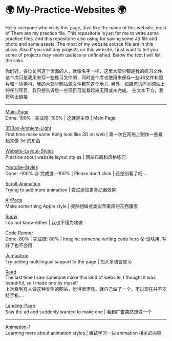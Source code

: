 # 🌍 My-Practice-Websites 🌍
Hello everyone who visits this page, Just like the name of this website, most of Them are my practice file. This repositorie is just for me to write some practice files, and this repositorie also using for saving some JS file and photo and some assets, The most of my website source file are in this place. Also If you visit any projects on this website, I just want to tell you some of projects may seem useless or unfinished. Below the text I will list the links.

你们好，各位访问这个页面的人，就像名字一样，这里大部分都是我的练习文件. 这个库只是我用来写一些练习文件的，同时这个库也使用来保存一些JS文件和照片和一些素材，我的大部分网站源文件都在这个地方. 另外，如果您访问本网站上的任何项目，我只想告诉您一些项目可能看起来无用或未完成。 在文本下方，我将列出链接

---------------------------------------------------------------------------------------------------------------------------------------------------

[Main-Page](http://practice.g7m7t1.net/)</br>
Done: 100% | 完成度: 100% | 这就是主页 | Main Page

[3DBox-Ambient-Light](https://3dbox-ambient-light.netlify.app/)</br>
First time make some thing look like 3D on web | 第一次在网络上制作一些看起来像 3d 的东西

[Website-Layout-Styles](http://practice.g7m7t1.net/ken/Website-Layout-Styles.html)</br>
Practice about website layout styles | 网站布局和风格练习

[Youtube-Styles](http://practice.g7m7t1.net/ken/Youtube.html)</br>
Done: -100% 😆 完成度: -100% | Please don't click | 还是别看了吧....

[Scroll-Animation](http://practice.g7m7t1.net/kan/Scroll-Animation.html)</br>
Trying to add more animation | 尝试添加更多动画效果

[AirPods](http://practice.g7m7t1.net/ken/AirPods.html)</br>
Make some thing Apple style | 突然想做点类似苹果风的东西康康

[Snow](http://practice.g7m7t1.net/kan/Snow.html)</br>
I do not know either | 我也不懂为啥做

[Code Runner](http://practice.g7m7t1.net/coderunner/index.html)</br>
Done: 80% | 完成度: 80% | Imagine someone writing code here 😰 没啥用, 写好了也不会用

[Jumbotron](http://practice.g7m7t1.net/jumbotron/index.html)</br>
Try adding multilingual support to the page | 加入多语言练习

[Road](http://practice.g7m7t1.net/new-style/road/)</br>
The last time I saw someone make this kind of website, I thought it was beautiful, so I made one by myself</br>
上次看到有人做这种类型的网站，觉得很漂亮，就自己做了一个，不过现在并不支持手机....

[Landing-Page](http://practice.g7m7t1.net/pages/Landing-Page/)</br>
Saw the ad and suddenly wanted to make one | 看到广告突然想做一个

---------------------------------------------------------------------------------------------------------------------------------------------------

[Animation-1](http://practice.g7m7t1.net/new-style/animation-1/)</br>
Learning more about animation styles | 尝试学习一些 animation 相关的内容
